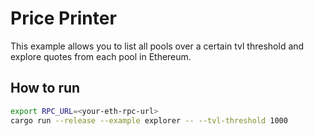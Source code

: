 # Price Printer

This example allows you to list all pools over a certain tvl threshold and explore
quotes from each pool in Ethereum.

## How to run

```bash
export RPC_URL=<your-eth-rpc-url>
cargo run --release --example explorer -- --tvl-threshold 1000
```
